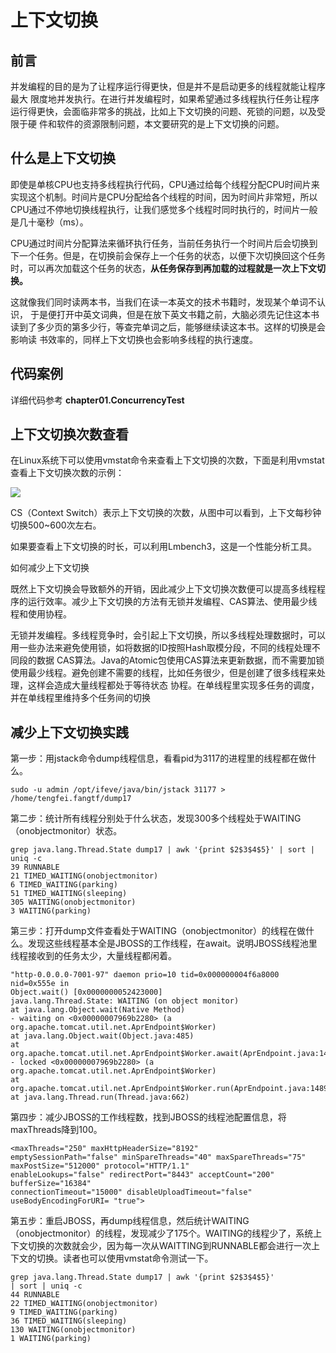 # 上下文切换

## 前言

并发编程的目的是为了让程序运行得更快，但是并不是启动更多的线程就能让程序最大 限度地并发执行。在进行并发编程时，如果希望通过多线程执行任务让程序运行得更快，会面临非常多的挑战，比如上下文切换的问题、死锁的问题，以及受限于硬 件和软件的资源限制问题，本文要研究的是上下文切换的问题。

## 什么是上下文切换

即使是单核CPU也支持多线程执行代码，CPU通过给每个线程分配CPU时间片来实现这个机制。时间片是CPU分配给各个线程的时间，因为时间片非常短，所以CPU通过不停地切换线程执行，让我们感觉多个线程时同时执行的，时间片一般是几十毫秒（ms）。

CPU通过时间片分配算法来循环执行任务，当前任务执行一个时间片后会切换到下一个任务。但是，在切换前会保存上一个任务的状态，以便下次切换回这个任务时，可以再次加载这个任务的状态，**从任务保存到再加载的过程就是一次上下文切换。**

这就像我们同时读两本书，当我们在读一本英文的技术书籍时，发现某个单词不认识， 于是便打开中英文词典，但是在放下英文书籍之前，大脑必须先记住这本书读到了多少页的第多少行，等查完单词之后，能够继续读这本书。这样的切换是会影响读 书效率的，同样上下文切换也会影响多线程的执行速度。

## 代码案例

详细代码参考  **chapter01.ConcurrencyTest**

## 上下文切换次数查看

在Linux系统下可以使用vmstat命令来查看上下文切换的次数，下面是利用vmstat查看上下文切换次数的示例：

![](assets/markdown-img-paste-20190601111918331.png)

CS（Context Switch）表示上下文切换的次数，从图中可以看到，上下文每秒钟切换500~600次左右。

如果要查看上下文切换的时长，可以利用Lmbench3，这是一个性能分析工具。

如何减少上下文切换

既然上下文切换会导致额外的开销，因此减少上下文切换次数便可以提高多线程程序的运行效率。减少上下文切换的方法有无锁并发编程、CAS算法、使用最少线程和使用协程。

无锁并发编程。多线程竞争时，会引起上下文切换，所以多线程处理数据时，可以用一些办法来避免使用锁，如将数据的ID按照Hash取模分段，不同的线程处理不同段的数据
CAS算法。Java的Atomic包使用CAS算法来更新数据，而不需要加锁
使用最少线程。避免创建不需要的线程，比如任务很少，但是创建了很多线程来处理，这样会造成大量线程都处于等待状态
协程。在单线程里实现多任务的调度，并在单线程里维持多个任务间的切换

## 减少上下文切换实践

第一步：用jstack命令dump线程信息，看看pid为3117的进程里的线程都在做什么。
```
sudo -u admin /opt/ifeve/java/bin/jstack 31177 > /home/tengfei.fangtf/dump17
```

第二步：统计所有线程分别处于什么状态，发现300多个线程处于WAITING（onobjectmonitor）状态。
```
grep java.lang.Thread.State dump17 | awk '{print $2$3$4$5}' | sort | uniq -c
39 RUNNABLE
21 TIMED_WAITING(onobjectmonitor)
6 TIMED_WAITING(parking)
51 TIMED_WAITING(sleeping)
305 WAITING(onobjectmonitor)
3 WAITING(parking)
```
第三步：打开dump文件查看处于WAITING（onobjectmonitor）的线程在做什么。发现这些线程基本全是JBOSS的工作线程，在await。说明JBOSS线程池里线程接收到的任务太少，大量线程都闲着。
```
"http-0.0.0.0-7001-97" daemon prio=10 tid=0x000000004f6a8000 nid=0x555e in
Object.wait() [0x0000000052423000]
java.lang.Thread.State: WAITING (on object monitor)
at java.lang.Object.wait(Native Method)
- waiting on <0x00000007969b2280> (a org.apache.tomcat.util.net.AprEndpoint$Worker)
at java.lang.Object.wait(Object.java:485)
at org.apache.tomcat.util.net.AprEndpoint$Worker.await(AprEndpoint.java:1464)
- locked <0x00000007969b2280> (a org.apache.tomcat.util.net.AprEndpoint$Worker)
at org.apache.tomcat.util.net.AprEndpoint$Worker.run(AprEndpoint.java:1489)
at java.lang.Thread.run(Thread.java:662)
```

第四步：减少JBOSS的工作线程数，找到JBOSS的线程池配置信息，将maxThreads降到100。
```
<maxThreads="250" maxHttpHeaderSize="8192"
emptySessionPath="false" minSpareThreads="40" maxSpareThreads="75"
maxPostSize="512000" protocol="HTTP/1.1"
enableLookups="false" redirectPort="8443" acceptCount="200" bufferSize="16384"
connectionTimeout="15000" disableUploadTimeout="false" useBodyEncodingForURI= "true">
```

第五步：重启JBOSS，再dump线程信息，然后统计WAITING（onobjectmonitor）的线程，发现减少了175个。WAITING的线程少了，系统上下文切换的次数就会少，因为每一次从WAITTING到RUNNABLE都会进行一次上下文的切换。读者也可以使用vmstat命令测试一下。
```
grep java.lang.Thread.State dump17 | awk '{print $2$3$4$5}'
| sort | uniq -c
44 RUNNABLE
22 TIMED_WAITING(onobjectmonitor)
9 TIMED_WAITING(parking)
36 TIMED_WAITING(sleeping)
130 WAITING(onobjectmonitor)
1 WAITING(parking)
```
